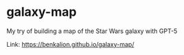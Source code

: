 # galaxy-map
My try of building a map of the Star Wars galaxy with GPT-5

Link: https://benkalion.github.io/galaxy-map/
